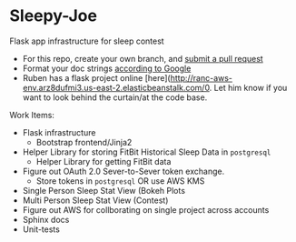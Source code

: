 # Sleepy-Joe
Flask app infrastructure for sleep contest


 - For this repo, create your own branch, and [submit a pull request](https://help.github.com/en/github/collaborating-with-issues-and-pull-requests/creating-a-pull-request)
 - Format your doc strings [according to Google](http://google.github.io/styleguide/pyguide.html)
 - Ruben has a flask project online [here](http://ranc-aws-env.arz8dufmi3.us-east-2.elasticbeanstalk.com/0. Let him know if you want to look behind the curtain/at the code base.

Work Items:

 - Flask infrastructure
   - Bootstrap frontend/Jinja2
 - Helper Library for storing FitBit Historical Sleep Data in `postgresql`
   - Helper Library for getting FitBit data
 - Figure out OAuth 2.0 Sever-to-Sever token exchange.
   - Store tokens in `postgresql` OR use AWS KMS
 - Single Person Sleep Stat View (Bokeh Plots
 - Multi Person Sleep Stat View (Contest)
 - Figure out AWS for collborating on single project across accounts
 - Sphinx docs
 - Unit-tests
